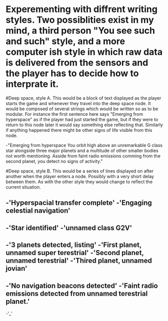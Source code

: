 # Experementing with diffrent writing styles. Two possiblities exist in my mind, a third person "You see such and such" style, and a more computer ish style in which raw data is delivered from the sensors and the player has to decide how to interprate it.

#Deep space, style A. This would be a block of text displayed as the player starts the game and whenever they travel into the deep space node. It would be composed of several strings which would be written so as to be modular. For instance the first sentence here says "Emerging from hyperspace" as if the player had just started the game, but if they were to return to this node later it would say something else reflecting that. Similarly if anything happened there might be other signs of life visible from this node.

-"Emerging from hyperspace You orbit high above an unremarkable G class star alongside three major planets and a multitude of other smaller bodies not worth mentioning. Asside from faint radio emissions comming from the second planet, you detect no signs of activity."


#Deep space, style B. This would be a series of lines displayed on after another when the player enters a node. Possibly with a very short delay between them. As with the other style they would change to reflect the current situation.

-'Hyperspacial transfer complete'
-'Engaging celestial navigation'
-
-'Star identified'
-'unnamed class G2V'
-
-'3 planets detected, listing'
-'First planet, unnamed super terestrial'
-'Second planet, unnamed terestrial'
-'Thired planet, unnamed jovian'
-
-'No navigation beacons detected'
-'Faint radio emissions detected from unnamed terestrial planet.'
-
-'_'
